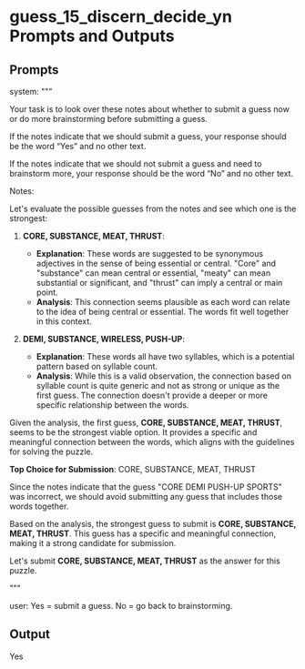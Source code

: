# guess_15_discern_decide_yn Prompts and Outputs

## Prompts

system: ""”

Your task is to look over these notes about whether to submit a guess now or do more brainstorming before submitting a guess.

If the notes indicate that we should submit a guess, your response should be the word “Yes” and no other text.

If the notes indicate that we should not submit a guess and need to brainstorm more, your response should be the word “No” and no other text.

Notes:

Let's evaluate the possible guesses from the notes and see which one is the strongest:

1. **CORE, SUBSTANCE, MEAT, THRUST**:
   - **Explanation**: These words are suggested to be synonymous adjectives in the sense of being essential or central. "Core" and "substance" can mean central or essential, "meaty" can mean substantial or significant, and "thrust" can imply a central or main point.
   - **Analysis**: This connection seems plausible as each word can relate to the idea of being central or essential. The words fit well together in this context.

2. **DEMI, SUBSTANCE, WIRELESS, PUSH-UP**:
   - **Explanation**: These words all have two syllables, which is a potential pattern based on syllable count.
   - **Analysis**: While this is a valid observation, the connection based on syllable count is quite generic and not as strong or unique as the first guess. The connection doesn't provide a deeper or more specific relationship between the words.

Given the analysis, the first guess, **CORE, SUBSTANCE, MEAT, THRUST**, seems to be the strongest viable option. It provides a specific and meaningful connection between the words, which aligns with the guidelines for solving the puzzle.

**Top Choice for Submission**: CORE, SUBSTANCE, MEAT, THRUST

Since the notes indicate that the guess "CORE DEMI PUSH-UP SPORTS" was incorrect, we should avoid submitting any guess that includes those words together. 

Based on the analysis, the strongest guess to submit is **CORE, SUBSTANCE, MEAT, THRUST**. This guess has a specific and meaningful connection, making it a strong candidate for submission. 

Let's submit **CORE, SUBSTANCE, MEAT, THRUST** as the answer for this puzzle.

"""

user: Yes = submit a guess. No = go back to brainstorming.

## Output

Yes

